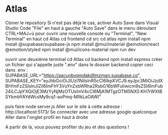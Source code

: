 # Atlas
Cloner le repository
Si n'est pas déjà le cas, activer Auto Save dans Visual Studio Code
"File" en haut à gauche
"Auto Save" dans le menu déroulant
CTRL+MAJ+ù pour ouvrir une nouvelle console ou "Terminal", "New Terminal" en haut
cd Atlas
cd frontend
cd src
cd atlas
npm install
npm install @supabase/supabase-js
npm install @mui/material @emotion/react @emotion/styled
npm install @mui/icons-material
npm run dev

ouvrir une deuxième terminal
cd Atlas
cd backend
npm install express
créer un fichier qui s'appelle juste ".env" dans le dossier backend
copier ceci dans .env :
SUPABASE_URL="https://aacunbvqmdakdllmzman.supabase.co",
SUPABASE_KEY="eyJhbGciOiJIUzI1NiIsInR5cCI6IkpXVCJ9.eyJpc3MiOiJzdXBhYmFzZSIsInJlZiI6ImFhY3VuYnZxbWRha2RsbG16bWFuIiwicm9sZSI6ImFub24iLCJpYXQiOjE3MzYyNjMzOTUsImV4cCI6MjA1MTgzOTM5NX0.KH7rWXtBSYkmbYAYdWcsMy9cq1-aoPmq-MIIkLaOAWI"

puis faire node server.js
Aller sur le site à cette adresse : http://localhost:5173/
Se connecter avec une adresse google quelconque
Aller dans l'onglet profil en haut à droite

A partir de là, vous pouvez profiter du jeu et des questions !

